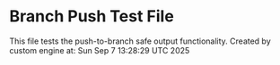 # Branch Push Test File
This file tests the push-to-branch safe output functionality.
Created by custom engine at: Sun Sep  7 13:28:29 UTC 2025
